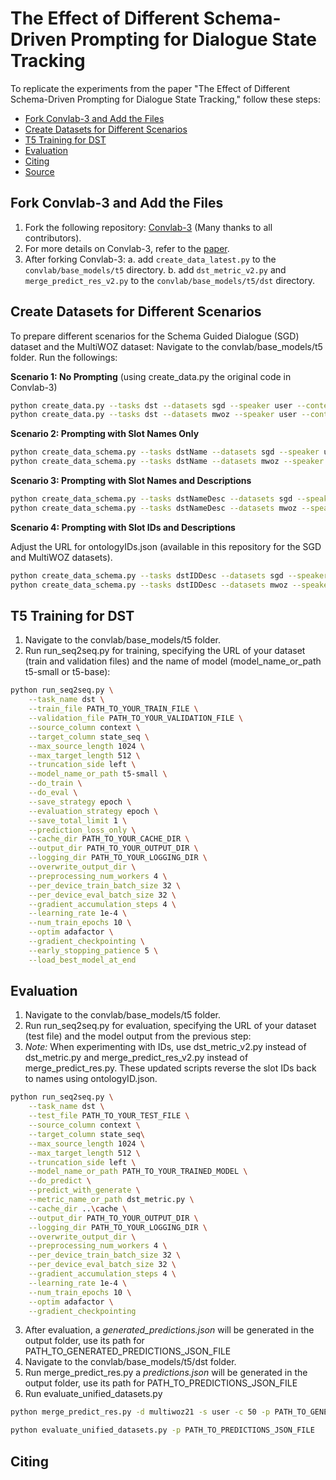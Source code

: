 # The Effect of Different Schema-Driven Prompting for Dialogue State Tracking

To replicate the experiments from the paper "The Effect of Different Schema-Driven Prompting for Dialogue State Tracking," follow these steps:

- [Fork Convlab-3 and Add the Files](#fork-convlab-3-and-add-the-files)
- [Create Datasets for Different Scenarios](#create-datasets-for-different-scenarios)
- [T5 Training for DST](#t5-training-for-dst)
- [Evaluation](#evaluation)
- [Citing](#citing)
- [Source](#source)

## Fork Convlab-3 and Add the Files

1. Fork the following repository: [Convlab-3](https://github.com/ConvLab/ConvLab-3) (Many thanks to all contributors).
2. For more details on Convlab-3, refer to the [paper](https://aclanthology.org/2023.emnlp-demo.9/).
3. After forking Convlab-3:
   a. add `create_data_latest.py` to the `convlab/base_models/t5` directory.
   b. add `dst_metric_v2.py` and `merge_predict_res_v2.py` to the `convlab/base_models/t5/dst` directory.

## Create Datasets for Different Scenarios

To prepare different scenarios for the Schema Guided Dialogue (SGD) dataset and the MultiWOZ dataset:
Navigate to the convlab/base_models/t5 folder. Run the followings:

**Scenario 1: No Prompting**
(using create_data.py the original code in Convlab-3)
```bash
python create_data.py --tasks dst --datasets sgd --speaker user --context_window_size 50
python create_data.py --tasks dst --datasets mwoz --speaker user --context_window_size 50
```

**Scenario 2: Prompting with Slot Names Only**
```bash
python create_data_schema.py --tasks dstName --datasets sgd --speaker user --context_window_size 50
python create_data_schema.py --tasks dstName --datasets mwoz --speaker user --context_window_size 50
```
**Scenario 3: Prompting with Slot Names and Descriptions**
```bash
python create_data_schema.py --tasks dstNameDesc --datasets sgd --speaker user --context_window_size 50
python create_data_schema.py --tasks dstNameDesc --datasets mwoz --speaker user --context_window_size 50
```
**Scenario 4: Prompting with Slot IDs and Descriptions**

Adjust the URL for ontologyIDs.json (available in this repository for the SGD and MultiWOZ datasets).

```bash
python create_data_schema.py --tasks dstIDDesc --datasets sgd --speaker user --context_window_size 50
python create_data_schema.py --tasks dstIDDesc --datasets mwoz --speaker user --context_window_size 50
```
## T5 Training for DST
1. Navigate to the convlab/base_models/t5 folder.
2. Run run_seq2seq.py for training, specifying the URL of your dataset (train and validation files) and the name of model (model_name_or_path t5-small or t5-base):

```bash
python run_seq2seq.py \
    --task_name dst \
    --train_file PATH_TO_YOUR_TRAIN_FILE \
    --validation_file PATH_TO_YOUR_VALIDATION_FILE \
    --source_column context \
    --target_column state_seq \
    --max_source_length 1024 \
    --max_target_length 512 \
    --truncation_side left \
    --model_name_or_path t5-small \
    --do_train \
    --do_eval \
    --save_strategy epoch \
    --evaluation_strategy epoch \
    --save_total_limit 1 \
    --prediction_loss_only \
    --cache_dir PATH_TO_YOUR_CACHE_DIR \
    --output_dir PATH_TO_YOUR_OUTPUT_DIR \
    --logging_dir PATH_TO_YOUR_LOGGING_DIR \
    --overwrite_output_dir \
    --preprocessing_num_workers 4 \
    --per_device_train_batch_size 32 \
    --per_device_eval_batch_size 32 \
    --gradient_accumulation_steps 4 \
    --learning_rate 1e-4 \
    --num_train_epochs 10 \
    --optim adafactor \
    --gradient_checkpointing \
    --early_stopping_patience 5 \
    --load_best_model_at_end


```
## Evaluation

1. Navigate to the convlab/base_models/t5 folder.
2. Run run_seq2seq.py for evaluation, specifying the URL of your dataset (test file) and the model output from the previous step:
3. *Note:* When experimenting with IDs, use dst_metric_v2.py instead of dst_metric.py and merge_predict_res_v2.py instead of merge_predict_res.py. These updated scripts reverse the slot IDs back to names using ontologyID.json.
   
```bash
python run_seq2seq.py \
    --task_name dst \
    --test_file PATH_TO_YOUR_TEST_FILE \
    --source_column context \
    --target_column state_seq\
    --max_source_length 1024 \
    --max_target_length 512 \
    --truncation_side left \
    --model_name_or_path PATH_TO_YOUR_TRAINED_MODEL \
    --do_predict \
    --predict_with_generate \
    --metric_name_or_path dst_metric.py \
    --cache_dir ..\cache \
    --output_dir PATH_TO_YOUR_OUTPUT_DIR \
    --logging_dir PATH_TO_YOUR_LOGGING_DIR \
    --overwrite_output_dir \
    --preprocessing_num_workers 4 \
    --per_device_train_batch_size 32 \
    --per_device_eval_batch_size 32 \
    --gradient_accumulation_steps 4 \
    --learning_rate 1e-4 \
    --num_train_epochs 10 \
    --optim adafactor \
    --gradient_checkpointing


```

3. After evaluation, a *generated_predictions.json* will be generated in the output folder, use its path for PATH_TO_GENERATED_PREDICTIONS_JSON_FILE
4. Navigate to the convlab/base_models/t5/dst folder.
5. Run merge_predict_res.py a *predictions.json* will be generated in the output folder, use its path for PATH_TO_PREDICTIONS_JSON_FILE
7. Run evaluate_unified_datasets.py
   
```bash
python merge_predict_res.py -d multiwoz21 -s user -c 50 -p PATH_TO_GENERATED_PREDICTIONS_JSON_FILE

python evaluate_unified_datasets.py -p PATH_TO_PREDICTIONS_JSON_FILE

```
## Citing

